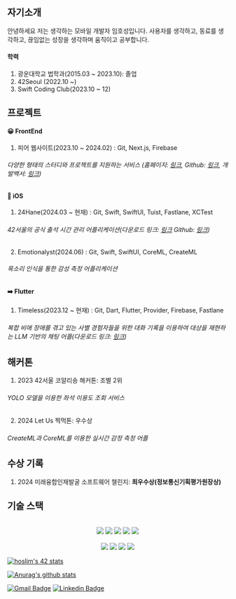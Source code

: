 
<!--
**HiHoi/HiHoi** is a ✨ _special_ ✨ repository because its `README.md` (this file) appears on your GitHub profile.

Here are some ideas to get you started:

- 🔭 I’m currently working on ...
- 🌱 I’m currently learning ...
- 👯 I’m looking to collaborate on ...
- 🤔 I’m looking for help with ...
- 💬 Ask me about ...
- 📫 How to reach me: ...
- 😄 Pronouns: ...
- ⚡ Fun fact: ...
-->

## 자기소개

안녕하세요 저는 생각하는 모바일 개발자 임호성입니다.
사용자를 생각하고, 동료를 생각하고, 끊임없는 성장을 생각하며 움직이고 공부합니다.

#### 학력

1. 광운대학교 법학과(2015.03 ~ 2023.10): 졸업
2. 42Seoul (2022.10 ~)
3. Swift Coding Club(2023.10 ~ 12)

## 프로젝트

#### 😀 FrontEnd

1. 피어 웹사이트(2023.10 ~ 2024.02) : Git, Next.js, Firebase
  
###### 다양한 형태의 스터디와 프로젝트를 지원하는 서비스 (홈페이지: [링크](https://www.peer-study.co.kr), Github: [링크](https://github.com/peer-42seoul/Peer-Frontend), 개발백서: [링크](https://drive.google.com/file/d/1yPsjwCqVCJryq3sThUn4MguhNuakDRFa/view))

#### 🍎 iOS

1. 24Hane(2024.03 ~ 현재) : Git, Swift, SwiftUI, Tuist, Fastlane, XCTest
  
###### 42서울의 공식 출석 시간 관리 어플리케이션(다운로드 링크: [링크](https://apps.apple.com/kr/app/24hane/id1659801775) Github: [링크](https://github.com/innovationacademy-kr/24hane-iOS))

2. Emotionalyst(2024.06) : Git, Swift, SwiftUI, CoreML, CreateML

###### 목소리 인식을 통한 감성 측정 어플리케이션

#### ➡️ Flutter

1. Timeless(2023.12 ~ 현재) : Git, Dart, Flutter, Provider, Firebase, Fastlane
  
###### 복합 비애 장애를 겪고 있는 사별 경험자들을 위한 대화 기록을 이용하여 대상을 재현하는 LLM 기반의 채팅 어플(다운로드 링크: [링크]())

## 해커톤

1. 2023 42서울 코알리숑 해커톤: 조별 2위
  
###### YOLO 모델을 이용한 좌석 이용도 조회 서비스

2. 2024 Let Us 찍먹톤: 우수상
  
###### CreateML과 CoreML를 이용한 실시간 감정 측정 어플

## 수상 기록

1. 2024 미래융합인재발굴 소프트웨어 챌린지: **최우수상(정보통신기획평가원장상)**

## 기술 스택

<div align=center> 
<br>
  <img src="https://img.shields.io/badge/c-3776AB?style=for-the-badge&logo=c&logoColor=white">
  <img src="https://img.shields.io/badge/c++-00599C?style=for-the-badge&logo=c%2B%2B&logoColor=white">
  <img src="https://img.shields.io/badge/swift-F05138?style=for-the-badge&logo=swift&logoColor=white"/>
  <img src="https://img.shields.io/badge/swiftui-FD755C?style=for-the-badge&logo=swift&logoColor=white"/>
  <img src="https://img.shields.io/badge/flutter-02569B?style=for-the-badge&logo=flutter&logoColor=white">
</br>

<br>
  <img src="https://img.shields.io/badge/github-181717?style=for-the-badge&logo=github&logoColor=white">
  <img src="https://img.shields.io/badge/git-F05032?style=for-the-badge&logo=git&logoColor=white">
  <img src="https://img.shields.io/badge/socket.io-010101?style=for-the-badge&logo=socket.io&logoColor=white">
  <img src="https://img.shields.io/badge/firebase-FFCA28?style=for-the-badge&logo=firebase&logoColor=white">
</br>

</div>

[![hoslim's 42 stats](https://badge.mediaplus.ma/water/hoslim)](https://github.com/oakoudad/badge42)
  
[![Anurag's github stats](https://github-readme-stats.vercel.app/api?username=HiHoi)](https://github.com/anuraghazra/github-readme-stats)

[![Gmail Badge](https://img.shields.io/badge/Gmail-d14836?style=flat-square&logo=Gmail&logoColor=white&link=mailto:ghtjd5087@gmail.com)](mailto:ghtjd5087@gmail.com)
[![Linkedin Badge](https://img.shields.io/badge/-LinkedIn-blue?style=flat-square&logo=Linkedin&logoColor=white&link=www.linkedin.com/in/hoslim/)](https://www.linkedin.com/in/hoslim/)

